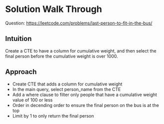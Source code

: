 # Solution Walk Through
Question: https://leetcode.com/problems/last-person-to-fit-in-the-bus/

## Intuition
Create a CTE to have a column for cumulative weight, and then select the final person before the cumulative weight is over 1000.

## Approach
- Create CTE that adds a column for cumulative weight
- In the main query, select person_name from the CTE
- Add a where clause to filter only people that have a cumulative weight value of 100 or less
- Order in decending order to ensure the final person on the bus is at the top
- Limit by 1 to only return the final person